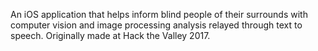 An iOS application that helps inform blind people of their surrounds with computer vision and image processing analysis relayed through text to speech. Originally made at Hack the Valley 2017. 
